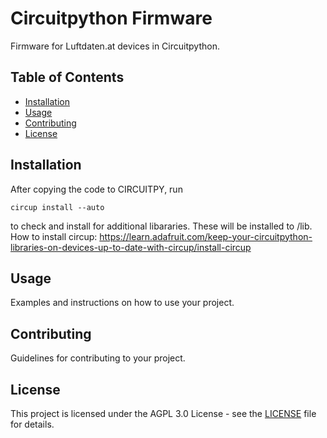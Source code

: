 # Circuitpython Firmware

Firmware for Luftdaten.at devices in Circuitpython.

## Table of Contents

- [Installation](#installation)
- [Usage](#usage)
- [Contributing](#contributing)
- [License](#license)

## Installation

After copying the code to CIRCUITPY, run

    circup install --auto

to check and install for additional libararies. These will be installed to /lib.
How to install circup: https://learn.adafruit.com/keep-your-circuitpython-libraries-on-devices-up-to-date-with-circup/install-circup


## Usage

Examples and instructions on how to use your project.

## Contributing

Guidelines for contributing to your project.

## License

This project is licensed under the AGPL 3.0 License - see the [LICENSE](LICENSE) file for details.
```
